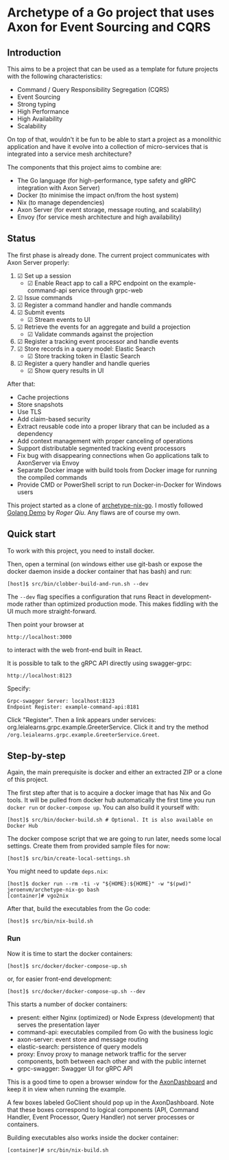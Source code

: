 # Archetype of a Go project that uses Axon for Event Sourcing and CQRS

## Introduction

This aims to be a project that can be used as a template for future
projects with the following characteristics:
* Command / Query Responsibility Segregation (CQRS)
* Event Sourcing
* Strong typing
* High Performance
* High Availability
* Scalability

On top of that, wouldn't it be fun to be able to start a project as a monolithic application and have it evolve into a collection of micro-services that is integrated into a service mesh architecture?

The components that this project aims to combine are:
* The Go language (for high-performance, type safety and gRPC integration with Axon Server)
* Docker (to minimise the impact on/from the host system)
* Nix (to manage dependencies)
* Axon Server (for event storage, message routing, and scalability)
* Envoy (for service mesh architecture and high availability)

## Status

The first phase is already done. The current project communicates with Axon Server properly:
1. ☑ Set up a session
   *  ☑ Enable React app to call a RPC endpoint on the example-command-api service through grpc-web
2. ☑ Issue commands
3. ☑ Register a command handler and handle commands
4. ☑ Submit events
   * ☑ Stream events to UI
5. ☑ Retrieve the events for an aggregate and build a projection
   * ☑ Validate commands against the projection
6. ☑ Register a tracking event processor and handle events
7. ☑ Store records in a query model: Elastic Search
   * ☑ Store tracking token in Elastic Search
8. ☑ Register a query handler and handle queries
   * ☑ Show query results in UI

After that:

* Cache projections
* Store snapshots
* Use TLS
* Add claim-based security
* Extract reusable code into a proper library that can be included as a dependency
* Add context management with proper canceling of operations
* Support distributable segmented tracking event processors
* Fix bug with disappearing connections when Go applications talk to
  AxonServer via Envoy
* Separate Docker image with build tools from Docker image for running the
compiled commands
* Provide CMD or PowerShell script to run Docker-in-Docker for Windows users

This project started as a clone of [archetype-nix-go](https://github.com/jeroenvanmaanen/archetype-nix-go).
I mostly followed [Golang Demo](https://github.com/MatrixAI/Golang-Demo)
by _Roger Qiu_. Any flaws are of course my own.

## Quick start

To work with this project, you need to install docker.

Then, open a terminal (on windows either use git-bash or expose the docker daemon inside a docker container that has bash) and run:
```
[host]$ src/bin/clobber-build-and-run.sh --dev
```
The `--dev` flag specifies a configuration that runs React in development-mode
rather than optimized production mode. This makes fiddling with the UI much more straight-forward.

Then point your browser at
```
http://localhost:3000
```
to interact with the web front-end built in React.

It is possible to talk to the gRPC API directly using swagger-grpc:
```
http://localhost:8123
```
Specify:
```
Grpc-swagger Server: localhost:8123
Endpoint Register: example-command-api:8181
```
Click "Register". Then a link appears under services:
org.leialearns.grpc.example.GreeterService. Click it and try the
method `/org.leialearns.grpc.example.GreeterService.Greet`.

## Step-by-step

Again, the main prerequisite is docker and either an extracted ZIP or a
clone of this project.

The first step after
that is to acquire a docker image that has Nix and Go tools. It will be pulled from
docker hub automatically the first time you run `docker run` or
`docker-compose up`. You can also build it yourself with:
```
[host]$ src/bin/docker-build.sh # Optional. It is also available on Docker Hub
```

The docker compose script that we are going to run later, needs some local settings.
Create them from provided sample files for now:
```
[host]$ src/bin/create-local-settings.sh
```

You might need to update `deps.nix`:
```
[host]$ docker run --rm -ti -v "${HOME}:${HOME}" -w "$(pwd)" jeroenvm/archetype-nix-go bash
[container]# vgo2nix
```

After that, build the executables from the Go code:
```
[host]$ src/bin/nix-build.sh
```

### Run

Now it is time to start the docker containers:
```
[host]$ src/docker/docker-compose-up.sh
```
or, for easier front-end development:
```
[host]$ src/docker/docker-compose-up.sh --dev
```
This starts a number of docker containers:
* present: either Nginx (optimized) or Node Express (development) that serves the presentation layer
* command-api: executables compiled from Go with the business logic
* axon-server: event store and message routing
* elastic-search: persistence of query models
* proxy: Envoy proxy to manage network traffic for the server components, both between each other and with the public internet
* grpc-swagger: Swagger UI for gRPC API

This is a good time to open a browser window for the [AxonDashboard](http://localhost:8024)
and keep it in view when running the example.

A few boxes labeled GoClient should pop up
in the AxonDashboard. Note that these boxes correspond to logical components (API, Command Handler, Event Processor, Query Handler) not server processes or containers.

Building executables also works inside the docker container:
```
[container]# src/bin/nix-build.sh
```